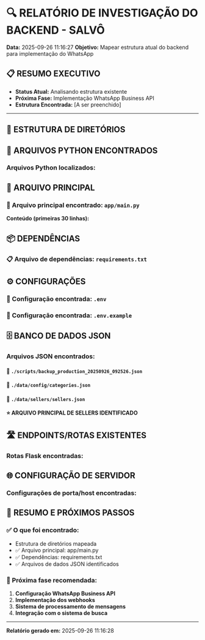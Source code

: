 # 🔍 RELATÓRIO DE INVESTIGAÇÃO DO BACKEND - SALVÔ
**Data:** 2025-09-26 11:16:27
**Objetivo:** Mapear estrutura atual do backend para implementação do WhatsApp

## 📋 RESUMO EXECUTIVO
- **Status Atual:** Analisando estrutura existente
- **Próxima Fase:** Implementação WhatsApp Business API
- **Estrutura Encontrada:** [A ser preenchido]

---

## 📁 ESTRUTURA DE DIRETÓRIOS



## 🐍 ARQUIVOS PYTHON ENCONTRADOS

### Arquivos Python localizados:


## 🚀 ARQUIVO PRINCIPAL

### 📄 Arquivo principal encontrado: `app/main.py`

**Conteúdo (primeiras 30 linhas):**


## 📦 DEPENDÊNCIAS

### 📋 Arquivo de dependências: `requirements.txt`


## ⚙️ CONFIGURAÇÕES

### 🔧 Configuração encontrada: `.env`


### 🔧 Configuração encontrada: `.env.example`


## 🗄️ BANCO DE DADOS JSON

### Arquivos JSON encontrados:
#### 📄 `./scripts/backup_production_20250926_092526.json`


#### 📄 `./data/config/categories.json`


#### 📄 `./data/sellers/sellers.json`
**⭐ ARQUIVO PRINCIPAL DE SELLERS IDENTIFICADO**


## 🛣️ ENDPOINTS/ROTAS EXISTENTES

### Rotas Flask encontradas:


## 🌐 CONFIGURAÇÃO DE SERVIDOR

### Configurações de porta/host encontradas:


## 🎯 RESUMO E PRÓXIMOS PASSOS

### ✅ O que foi encontrado:
- Estrutura de diretórios mapeada
- ✅ Arquivo principal: app/main.py
- ✅ Dependências: requirements.txt
- ✅ Arquivos de dados JSON identificados

### 🚀 Próxima fase recomendada:
1. **Configuração WhatsApp Business API**
2. **Implementação dos webhooks**
3. **Sistema de processamento de mensagens**
4. **Integração com o sistema de busca**

---
**Relatório gerado em:** 2025-09-26 11:16:28
